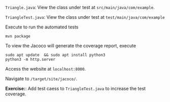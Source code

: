 `Triangle.java`: View the class under test at `src/main/java/com/example`.

`TriangleTest.java`: View the class under test at `test/main/java/com/example`

Execute to run the automated tests

```
mvn package
```

To view the Jacoco will generate the coverage report, execute

```
sudo apt update  && sudo apt install python3
python3 -m http.server
```

Access the website at `localhost:8000`.

Navigate to `/target/site/jacoco/`. 


**Exercise:**: Add  test caess to `TriangleTest.java` to increase the test coverage.
